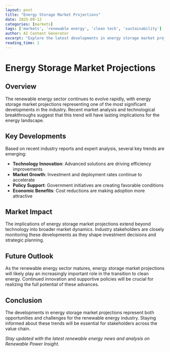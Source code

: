 ```yaml
---
layout: post
title: "Energy Storage Market Projections"
date: 2025-09-12
categories: [markets]
tags: ['markets', 'renewable energy', 'clean tech', 'sustainability']
author: AI Content Generator
excerpt: "Explore the latest developments in energy storage market projections. Get expert insights on renewable energy trends and market implications."
reading_time: 1
---
```


# Energy Storage Market Projections
        
## Overview

The renewable energy sector continues to evolve rapidly, with energy storage market projections representing one of the most significant developments in the industry. Recent market analysis and technological breakthroughs suggest that this trend will have lasting implications for the energy landscape.

## Key Developments

Based on recent industry reports and expert analysis, several key trends are emerging:

- **Technology Innovation**: Advanced solutions are driving efficiency improvements
- **Market Growth**: Investment and deployment rates continue to accelerate  
- **Policy Support**: Government initiatives are creating favorable conditions
- **Economic Benefits**: Cost reductions are making adoption more attractive

## Market Impact

The implications of energy storage market projections extend beyond technology into broader market dynamics. Industry stakeholders are closely monitoring these developments as they shape investment decisions and strategic planning.

## Future Outlook

As the renewable energy sector matures, energy storage market projections will likely play an increasingly important role in the transition to clean energy. Continued innovation and supportive policies will be crucial for realizing the full potential of these advances.

## Conclusion

The developments in energy storage market projections represent both opportunities and challenges for the renewable energy industry. Staying informed about these trends will be essential for stakeholders across the value chain.

*Stay updated with the latest renewable energy news and analysis on Renewable Power Insight.*
